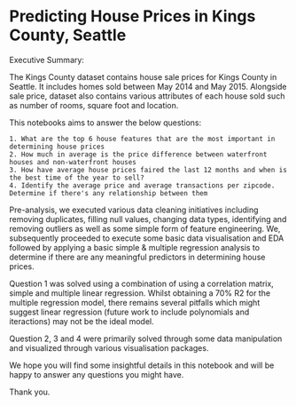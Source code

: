 # Predicting House Prices in Kings County, Seattle

Executive Summary:

The Kings County dataset contains house sale prices for Kings County in Seattle. It includes homes sold between May 2014 and May 2015. Alongside sale price, dataset also contains various attributes of each house sold such as number of rooms, square foot and location.

This notebooks aims to answer the below questions:

    1. What are the top 6 house features that are the most important in determining house prices
    2. How much in average is the price difference between waterfront houses and non-waterfront houses
    3. How have average house prices faired the last 12 months and when is the best time of the year to sell?
    4. Identify the average price and average transactions per zipcode. Determine if there's any relationship between them
    
Pre-analysis, we executed various data cleaning initiatives including removing duplicates, filling null values, changing data types, identifying and removing outliers as well as some simple form of feature engineering. We, subsequently proceeded to execute some basic data visualisation and EDA followed by applying a basic simple & multiple regression analysis to determine if there are any meaningful predictors in determining house prices.

Question 1 was solved using a combination of using a correlation matrix, simple and multiple linear regression. Whilst obtaining a 70% R2 for the multiple regression model, there remains several pitfalls which might suggest linear regression (future work to include polynomials and iteractions) may not be the ideal model.

Question 2, 3 and 4 were primarily solved through some data manipulation and visualized through various visualisation packages. 

We hope you will find some insightful details in this notebook and will be happy to answer any questions you might have. 

Thank you.
